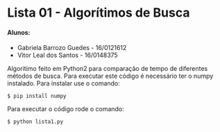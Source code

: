 # Lista 01 - Algorítimos de Busca

#### Alunos:
* Gabriela Barrozo Guedes - 16/0121612
* Vitor Leal dos Santos - 16/0148375

Algoritimo feito em Python2 para comparação de tempo de diferentes métodos de busca. Para executar este código é necessário ter o numpy instalado. Para instalar use o comando:
```
$ pip install numpy
```
Para executar o código rode o comando:
```
$ python lista1.py
```
